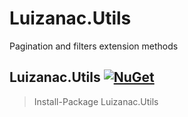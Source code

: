 # Luizanac.Utils
Pagination and filters extension methods

## Luizanac.Utils [![NuGet](https://img.shields.io/nuget/v/Luizanac.Utils.svg)](https://www.nuget.org/packages/Luizanac.Utils)

> Install-Package Luizanac.Utils